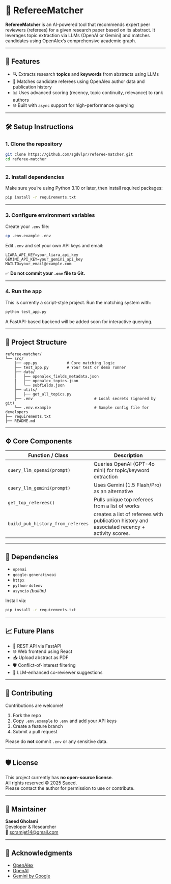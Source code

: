 # 🧠 RefereeMatcher

**RefereeMatcher** is an AI-powered tool that recommends expert peer reviewers (referees) for a given research paper based on its abstract. It leverages topic extraction via LLMs (OpenAI or Gemini) and matches candidates using OpenAlex’s comprehensive academic graph.

---

## 🚀 Features

- 🔍 Extracts research **topics** and **keywords** from abstracts using LLMs  
- 🧠 Matches candidate referees using OpenAlex author data and publication history  
- 📊 Uses advanced scoring (recency, topic continuity, relevance) to rank authors  
- 🌐 Built with `async` support for high-performance querying  

---

## 🛠️ Setup Instructions

### 1. Clone the repository

```bash
git clone https://github.com/sgdvlpr/referee-matcher.git
cd referee-matcher
```

---

### 2. Install dependencies

Make sure you’re using Python 3.10 or later, then install required packages:

```bash
pip install -r requirements.txt
```

---

### 3. Configure environment variables

Create your `.env` file:

```bash
cp .env.example .env
```

Edit `.env` and set your own API keys and email:

```env
LIARA_API_KEY=your_liara_api_key
GEMINI_API_KEY=your_gemini_api_key
MAILTO=your_email@example.com
```

✅ **Do not commit your `.env` file to Git.**

---

### 4. Run the app

This is currently a script-style project. Run the matching system with:

```bash
python test_app.py
```

A FastAPI-based backend will be added soon for interactive querying.

---

## 📁 Project Structure

```
referee-matcher/
└── src/
    ├── app.py             # Core matching logic
    ├── test_app.py        # Your test or demo runner 
    ├── data/
    │   ├── openalex_fields_metadata.json
    |   ├── openalex_topics.json
    │   └── subfields.json
    ├── utils/  
    │   ├── get_all_topics.py
    ├── .env                           # Local secrets (ignored by git)
    └── .env.example                   # Sample config file for developers
├── requirements.txt
├── README.md
```

---

## ⚙️ Core Components

| Function / Class                    | Description |
|-------------------------------------|-------------|
| `query_llm_openai(prompt)`          | Queries OpenAI (GPT-4o mini) for topic/keyword extraction |
| `query_llm_gemini(prompt)`          | Uses Gemini (1.5 Flash/Pro) as an alternative |
| `get_top_referees()`                | Pulls unique top referees from a list of works |
| `build_pub_history_from_referees`   | creates a list of referees with publication history and associated recency + activity scores. |

---

## 📌 Dependencies

- `openai`
- `google-generativeai`
- `httpx`
- `python-dotenv`
- `asyncio` *(builtin)*

Install via:

```bash
pip install -r requirements.txt
```

---

## 📈 Future Plans

- 🔄 REST API via FastAPI  
- 🌐 Web frontend using React  
- 📥 Upload abstract as PDF  
- 🛡 Conflict-of-interest filtering  
- 🧠 LLM-enhanced co-reviewer suggestions  

---

## 🤝 Contributing

Contributions are welcome!

1. Fork the repo  
2. Copy `.env.example` to `.env` and add your API keys  
3. Create a feature branch  
4. Submit a pull request  

Please do **not** commit `.env` or any sensitive data.

---

## 🛡 License

This project currently has **no open-source license**.  
All rights reserved © 2025 Saeed.  
Please contact the author for permission to use or contribute.

---

## 👤 Maintainer

**Saeed Gholami**  
Developer & Researcher  
📧 scramjet14@gmail.com

---

## 🌟 Acknowledgments

- [OpenAlex](https://openalex.org/)  
- [OpenAI](https://openai.com/)  
- [Gemini by Google](https://deepmind.google/technologies/gemini/)
